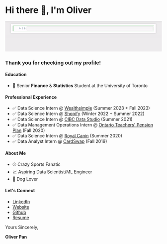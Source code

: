 # Hi there 👋, I'm Oliver

![](https://github.com/oliverkpan/oliverkpan/blob/master/profile_vid.gif)

### Thank you for checking out my profile!

#### Education
- :school_satchel: Senior **Finance** & **Statistics** Student at the University of Toronto

#### Professional Experience
- :white_check_mark: Data Science Intern @ [Wealthsimple](https://www.wealthsimple.com/en-ca) (Summer 2023 + Fall 2023)
- :white_check_mark: Data Science Intern @ [Shopify](https://www.shopify.ca/) (Winter 2022 + Summer 2022)
- :white_check_mark: Data Science Intern @ [CIBC Data Studio](https://www.cibc.com/ca/features/cibc-data-studio.html) (Summer 2021)
- :white_check_mark: Data Management Operations Intern @ [Ontario Teachers' Pension Plan](https://www.otpp.com/) (Fall 2020)
- :white_check_mark: Data Science Intern @ [Royal Canin](https://www.royalcanin.com/ca/en_ca) (Summer 2020)
- :white_check_mark: Data Analyst Intern @ [CardSwap](www.cardswap.ca) (Fall 2019)

#### About Me
- :baseball: Crazy Sports Fanatic
- :chart_with_upwards_trend: Aspiring Data Scientist/ML Engineer
- :dog: Dog Lover

#### Let's Connect
- [LinkedIn](https://www.linkedin.com/in/oliverpan/)
- [Website](http://oliverkpan.com/)
- [Github](https://github.com/oliverkpan)
- [Resume](https://github.com/oliverkpan/oliverkpan.github.io/blob/master/files/OliverPanResume.pdf)



Yours Sincerely,

**Oliver Pan**


